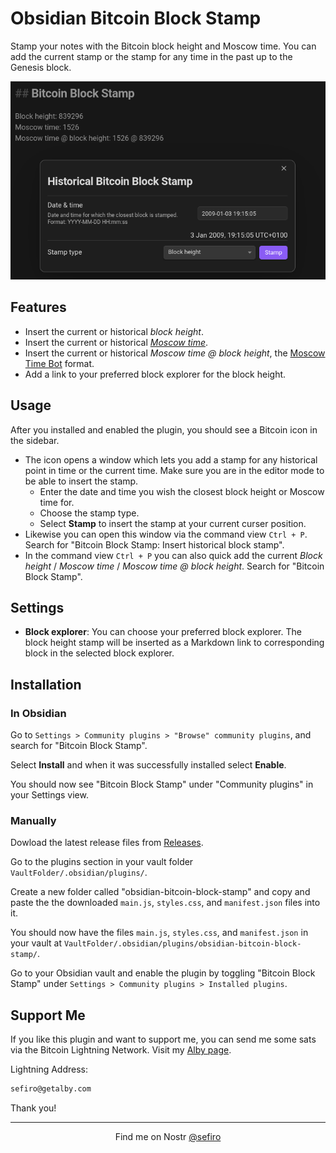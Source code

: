 # Obsidian Bitcoin Block Stamp

Stamp your notes with the Bitcoin block height and Moscow time. You can add the current stamp or the stamp for any time in the past up to the Genesis block.

![BBS Demo](./docs/bbs-demo.png)

## Features

- Insert the current or historical _block height_.
- Insert the current or historical [_Moscow time_](https://thebitcoinmanual.com/btc-culture/glossary/moscow-time/).
- Insert the current or historical _Moscow time @ block height_, the [Moscow Time Bot](https://njump.me/npub1030jfcwftah37a242jv0qqvmuyje5ew8tt59rs3477c4e8ugurhqzdwcta) format.
- Add a link to your preferred block explorer for the block height.

## Usage

After you installed and enabled the plugin, you should see a Bitcoin icon in the sidebar.

- The icon opens a window which lets you add a stamp for any historical point in time or the current time. Make sure you are in the editor mode to be able to insert the stamp.
  - Enter the date and time you wish the closest block height or Moscow time for.
  - Choose the stamp type.
  - Select **Stamp** to insert the stamp at your current curser position.
- Likewise you can open this window via the command view `Ctrl + P`. Search for "Bitcoin Block Stamp: Insert historical block stamp".
- In the command view `Ctrl + P` you can also quick add the current _Block height_ / _Moscow time_ / _Moscow time @ block height_. Search for "Bitcoin Block Stamp".

## Settings

- **Block explorer**: You can choose your preferred block explorer. The block height stamp will be inserted as a Markdown link to corresponding block in the selected block explorer.

## Installation

### In Obsidian

Go to `Settings > Community plugins > "Browse" community plugins`, and search for "Bitcoin Block Stamp".

Select **Install** and when it was successfully installed select **Enable**.

You should now see "Bitcoin Block Stamp" under "Community plugins" in your Settings view.

### Manually

Dowload the latest release files from [Releases](https://github.com/sfr0xyz/obsidian-bitcoin-block-stamp/releases/latest).

Go to the plugins section in your vault folder `VaultFolder/.obsidian/plugins/`.

Create a new folder called "obsidian-bitcoin-block-stamp" and copy and paste the the downloaded `main.js`, `styles.css`, and `manifest.json` files into it.

You should now have the files `main.js`, `styles.css`, and `manifest.json` in your vault at `VaultFolder/.obsidian/plugins/obsidian-bitcoin-block-stamp/`.

Go to your Obsidian vault and enable the plugin by toggling "Bitcoin Block Stamp" under `Settings > Community plugins > Installed plugins`.

## Support Me

If you like this plugin and want to support me, you can send me some sats via the Bitcoin Lightning Network. Visit my [Alby page](https://getalby.com/p/sefiro).

Lightning Address:

```txt
sefiro@getalby.com
```

Thank you!

---

<div align="center">
Find me on Nostr <a href="https://njump.me/npub19a6x8frkkn2660fw0flz74a7qg8c2jxk5v9p2rsh7tv5e6ftsq3sav63vp">@sefiro</a>
</div>
